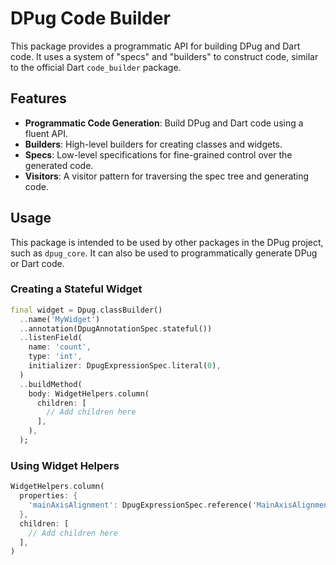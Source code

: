 # DPug Code Builder

This package provides a programmatic API for building DPug and Dart code. It uses a system of "specs" and "builders" to construct code, similar to the official Dart `code_builder` package.

## Features

- **Programmatic Code Generation**: Build DPug and Dart code using a fluent API.
- **Builders**: High-level builders for creating classes and widgets.
- **Specs**: Low-level specifications for fine-grained control over the generated code.
- **Visitors**: A visitor pattern for traversing the spec tree and generating code.

## Usage

This package is intended to be used by other packages in the DPug project, such as `dpug_core`. It can also be used to programmatically generate DPug or Dart code.

### Creating a Stateful Widget

```dart
final widget = Dpug.classBuilder()
  ..name('MyWidget')
  ..annotation(DpugAnnotationSpec.stateful())
  ..listenField(
    name: 'count',
    type: 'int',
    initializer: DpugExpressionSpec.literal(0),
  )
  ..buildMethod(
    body: WidgetHelpers.column(
      children: [
        // Add children here
      ],
    ),
  );
```

### Using Widget Helpers

```dart
WidgetHelpers.column(
  properties: {
    'mainAxisAlignment': DpugExpressionSpec.reference('MainAxisAlignment.center'),
  },
  children: [
    // Add children here
  ],
)
```